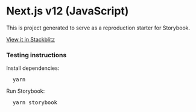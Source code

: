 <h1>Next.js v12 (JavaScript)</h1>

<p>
  This is project generated to serve as a reproduction starter for Storybook.
</p>

<a
  href="https://stackblitz.com/github/arianaamx-motorway/next-router-no-router-instance-found?file=stories%2Fpages%2FHomePage%2FHomePage.tsx">
  View it in Stackblitz</a>


<h3>Testing instructions</h3>

<p>Install dependencies:</p>
<pre>
  yarn
</pre>

<p>Run Storybook:</p>
<pre>
  yarn storybook
</pre>

